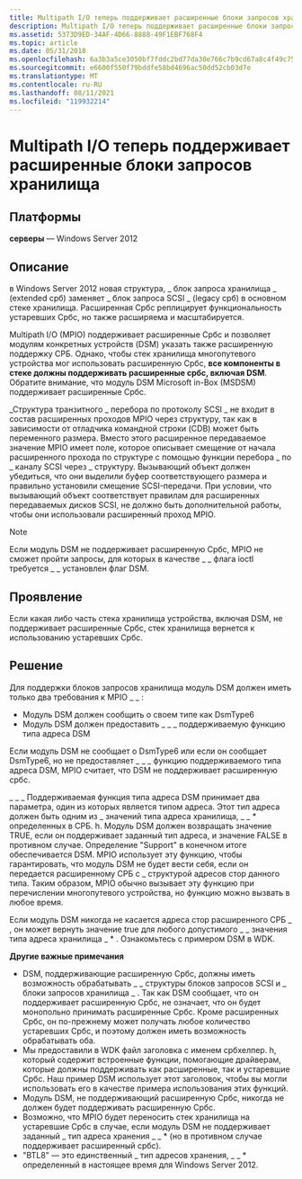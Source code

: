 ```yaml
---
title: Multipath I/O теперь поддерживает расширенные блоки запросов хранилища
description: Multipath I/O теперь поддерживает расширенные блоки запросов хранилища
ms.assetid: 5373D9ED-34AF-4D66-8888-49F1EBF768F4
ms.topic: article
ms.date: 05/31/2018
ms.openlocfilehash: 6a3b3a5ce3050bf7fddc2bd77da30e766c7b9cd67a8c4f49c753da5302b104c9
ms.sourcegitcommit: e6600f550f79bddfe58bd4696ac50dd52cb03d7e
ms.translationtype: MT
ms.contentlocale: ru-RU
ms.lasthandoff: 08/11/2021
ms.locfileid: "119932214"
---
```

# <a name="multipath-io-now-supports-extended-storage-request-blocks"></a>Multipath I/O теперь поддерживает расширенные блоки запросов хранилища

## <a name="platforms"></a>Платформы

**серверы** — Windows Server 2012 

## <a name="description"></a>Описание

в Windows Server 2012 новая структура, \_ блок запроса хранилища \_ (extended срб) заменяет \_ блок запроса SCSI \_ (legacy срб) в основном стеке хранилища. Расширенная Србс реплицирует функциональность устаревших Србс, но также расширяема и масштабируется.

Multipath I/O (MPIO) поддерживает расширенные Србс и позволяет модулям конкретных устройств (DSM) указать также расширенную поддержку СРБ. Однако, чтобы стек хранилища многопутевого устройства мог использовать расширенную Србс, **все компоненты в стеке должны поддерживать расширенные србс, включая DSM**. Обратите внимание, что модуль DSM Microsoft in-Box (MSDSM) поддерживает расширенные Србс.

\_Структура транзитного \_ перебора по протоколу SCSI \_ не входит в состав расширенных проходов MPIO через структуру, так как в зависимости от отладчика командной строки (CDB) может быть переменного размера. Вместо этого расширенное передаваемое значение MPIO имеет поле, которое описывает смещение от начала расширенного прохода по структуре с помощью функции перебора \_ по \_ каналу SCSI через \_ структуру. Вызывающий объект должен убедиться, что они выделили буфер соответствующего размера и правильно установили смещение SCSI-передачи. При условии, что вызывающий объект соответствует правилам для расширенных передаваемых дисков SCSI, не должно быть дополнительной работы, чтобы они использовали расширенный проход MPIO.

> [!Note]  
> Если модуль DSM не поддерживает расширенную Србс, MPIO не сможет пройти запросы, для которых в качестве \_ \_ флага ioctl требуется \_ \_ установлен флаг DSM.

 

## <a name="manifestation"></a>Проявление

Если какая либо часть стека хранилища устройства, включая DSM, не поддерживает расширенные Србс, стек хранилища вернется к использованию устаревших Србс.

## <a name="solution"></a>Решение

Для поддержки блоков запросов хранилища модуль DSM должен иметь только два требования к MPIO \_ \_ :

-   Модуль DSM должен сообщить о своем типе как DsmType6
-   Модуль DSM должен предоставить \_ \_ \_ поддерживаемую функцию типа адреса DSM

Если модуль DSM не сообщает о DsmType6 или если он сообщает DsmType6, но не предоставляет \_ \_ \_ функцию поддерживаемого типа адреса DSM, MPIO считает, что DSM не поддерживает расширенную србс.

\_ \_ \_ Поддерживаемая функция типа адреса DSM принимает два параметра, один из которых является типом адреса. Этот тип адреса должен быть одним из \_ значений типа адреса хранилища, \_ \_ \* определенных в СРБ. h. Модуль DSM должен возвращать значение TRUE, если он поддерживает заданный тип адреса, и значение FALSE в противном случае. Определение "Support" в конечном итоге обеспечивается DSM. MPIO использует эту функцию, чтобы гарантировать, что модуль DSM не будет вести себя, если он передается расширенному СРБ с \_ структурой адресов стор данного типа. Таким образом, MPIO обычно вызывает эту функцию при перечислении многопутевого устройства, но функцию можно вызвать в любое время.

Если модуль DSM никогда не касается адреса стор расширенного СРБ \_ , он может вернуть значение true для любого допустимого \_ \_ значения типа адреса хранилища \_ \* . Ознакомьтесь с примером DSM в WDK.

**Другие важные примечания**

-   DSM, поддерживающие расширенную Србс, должны иметь возможность обрабатывать \_ \_ структуры блоков запросов SCSI и \_ блоки запросов хранилища \_ . Так как DSM сообщает, что он поддерживает расширенную Србс, не означает, что он будет монопольно принимать расширенные Србс. Кроме расширенных Србс, он по-прежнему может получать любое количество устаревших Србс, и поэтому должен иметь возможность обрабатывать оба.
-   Мы предоставили в WDK файл заголовка с именем србхелпер. h, который содержит встроенные функции, помогающие драйверам, которые должны поддерживать как расширенные, так и устаревшие Србс. Наш пример DSM использует этот заголовок, чтобы вы могли использовать его в качестве примера использования этих функций.
-   Модуль DSM, не поддерживающий расширенную Србс, никогда не должен будет поддерживать расширенную Србс.
-   Возможно, что MPIO будет переносить стек хранилища на устаревшие Србс в случае, если модуль DSM не поддерживает заданный \_ тип адреса хранения \_ \_ \* (но в противном случае поддерживает расширенный србс).
-   "BTL8" — это единственный \_ тип адресов хранения, \_ \_ \* определенный в настоящее время для Windows Server 2012.

 

 




